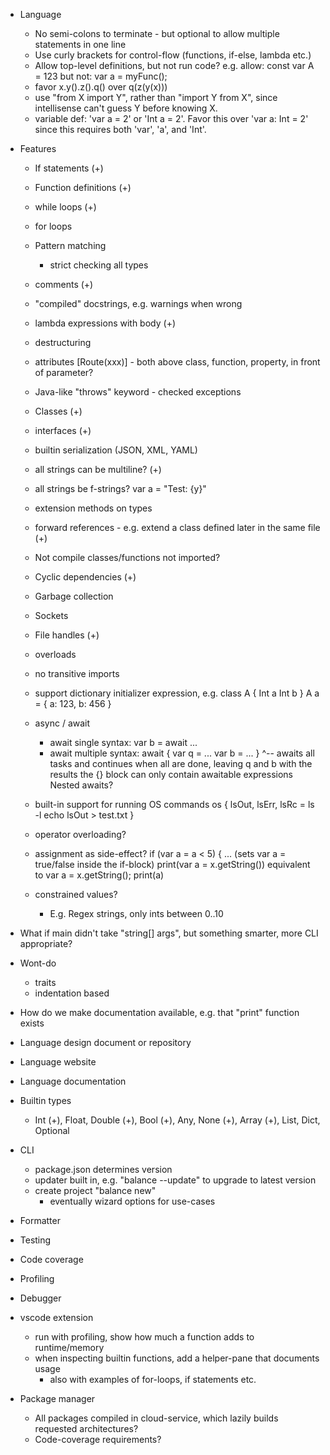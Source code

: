 - Language
    - No semi-colons to terminate - but optional to allow multiple statements in one line
    - Use curly brackets for control-flow (functions, if-else, lambda etc.)
    - Allow top-level definitions, but not run code?
        e.g. allow:
            const var A = 123
        but not:
            var a = myFunc();
    - favor x.y().z().q() over q(z(y(x)))
    - use "from X import Y", rather than "import Y from X", since intellisense can't guess Y before knowing X.
    - variable def: 'var a = 2' or 'Int a = 2'. Favor this over 'var a: Int = 2' since this requires both 'var', 'a', and 'Int'.
- Features
    - If statements (+)
    - Function definitions (+)
    - while loops (+)
    - for loops
    - Pattern matching
        - strict checking all types
    - comments (+)
    - "compiled" docstrings, e.g. warnings when wrong
    - lambda expressions with body (+)
    - destructuring
    - attributes [Route(xxx)] - both above class, function, property, in front of parameter?
    - Java-like "throws" keyword - checked exceptions
    - Classes (+)
    - interfaces (+)
    - builtin serialization (JSON, XML, YAML)
    - all strings can be multiline? (+)
    - all strings be f-strings?  var a = "Test: {y}"
    - extension methods on types
    - forward references - e.g. extend a class defined later in the same file (+)
    - Not compile classes/functions not imported?
    - Cyclic dependencies (+)
    - Garbage collection
    - Sockets
    - File handles (+)
    - overloads
    - no transitive imports
    - support dictionary initializer expression, e.g.
        class A {
            Int a
            Int b
        }
        A a = { a: 123, b: 456 }
    - async / await
        - await single syntax:
            var b = await ...
        - await multiple syntax:
            await {
                var q = ...
                var b = ...
            }
            ^-- awaits all tasks and continues when all are done, leaving q and b with the results
            the {} block can only contain awaitable expressions
            Nested awaits?
    - built-in support for running OS commands
        os {
            lsOut, lsErr, lsRc = ls -l
            echo lsOut > test.txt
        }

    - operator overloading?
    - assignment as side-effect?
        if (var a = a < 5) { ...            (sets var a = true/false inside the if-block)
        print(var a = x.getString())        equivalent to var a = x.getString(); print(a)
    - constrained values?
        - E.g. Regex strings, only ints between 0..10

- What if main didn't take "string[] args", but something smarter, more CLI appropriate?
- Wont-do
    - traits
    - indentation based
- How do we make documentation available, e.g. that "print" function exists
- Language design document or repository
- Language website
- Language documentation
- Builtin types
    - Int (+), Float, Double (+), Bool (+), Any, None (+), Array (+), List, Dict, Optional
- CLI
    - package.json determines version
    - updater built in, e.g. "balance --update" to upgrade to latest version
    - create project "balance new"
        - eventually wizard options for use-cases
- Formatter

- Testing

- Code coverage

- Profiling

- Debugger
- vscode extension
    - run with profiling, show how much a function adds to runtime/memory
    - when inspecting builtin functions, add a helper-pane that documents usage
        - also with examples of for-loops, if statements etc.

- Package manager
    - All packages compiled in cloud-service, which lazily builds requested architectures?
    - Code-coverage requirements?